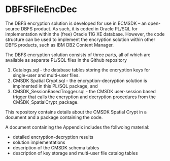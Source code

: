 # DBFSFileEncDec

The DBFS encryption solution is developed for use in ECMSDK – an open-source DBFS product. As such, it is coded in Oracle PL/SQL for implementation within the (free) Oracle 11G XE database. However, the code structure can be used to implement the encryption solution within other DBFS products, such as IBM DB2 Content Manager. 

The DBFS encryption solution consists of three parts, all of which are available as separate PL/SQL files in the Github repository
1. Catalogs.sql - the database tables storing the encryption keys for single-user and multi-user files. 
2. CMSDK Spatial Crypt.sql - the encryption-decryption solution is implmented in this PL/SQL package, and 
3. CMSDK_SessionBasedTrogger.sql - the CMSDK user-session based trigger that calls the encryption and decryption procedures from the CMSDK_SpatialCrypt_package. 

This repository contains details about the CMSDK Spatial Crypt in a document and a package containing the code.

A document containing the Appendix includes the follwoing material:
- detailed encryption-decryption results 
- solution implementations  
- description of the CMSDK schema tables 
- description of key storage and  multi-user file catalog tables

